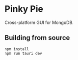 # Pinky Pie

Cross-platform GUI for MongoDB.

## Building from source

```
npm install
npm run tauri dev
```
